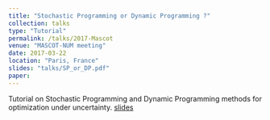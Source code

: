 ```yaml
---
title: "Stochastic Programming or Dynamic Programming ?"
collection: talks
type: "Tutorial"
permalink: /talks/2017-Mascot
venue: "MASCOT-NUM meeting"
date: 2017-03-22
location: "Paris, France"
slides: "talks/SP_or_DP.pdf"
paper: 
---
```

Tutorial on Stochastic Programming and Dynamic Programming methods for optimization under uncertainty.
[slides](../files/talks/SP_or_DP.pdf)